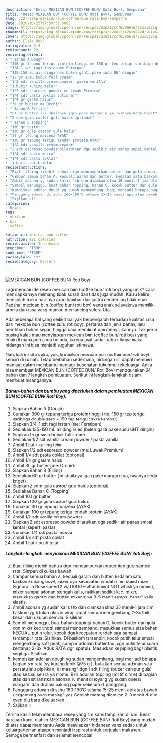```yaml
---
description: "Resep MEXICAN BUN (COFFEE BUN/ Roti Boy), Sempurna"
title: "Resep MEXICAN BUN (COFFEE BUN/ Roti Boy), Sempurna"
slug: 322-resep-mexican-bun-coffee-bun-roti-boy-sempurna
date: 2020-10-25T17:59:56.660Z
image: https://img-global.cpcdn.com/recipes/52ea17cc7659567d/751x532cq70/mexican-bun-coffee-bun-roti-boy-foto-resep-utama.jpg
thumbnail: https://img-global.cpcdn.com/recipes/52ea17cc7659567d/751x532cq70/mexican-bun-coffee-bun-roti-boy-foto-resep-utama.jpg
cover: https://img-global.cpcdn.com/recipes/52ea17cc7659567d/751x532cq70/mexican-bun-coffee-bun-roti-boy-foto-resep-utama.jpg
author: Elsie Beck
ratingvalue: 3.9
reviewcount: 12
recipeingredient:
- " Bahan A Dough"
- "300 gr tepung terigu protein tinggi me 150 gr tep terigu sariboga double zero  150 tep terigu cakra kembar"
- "3/4-1 sdt ragi instan me Fermipan"
- "135-150 mL air dingin es boleh ganti pake susu UHT dingin"
- "15 gr susu bubuk full cream"
- "1/2 sdt vanilla cream powder  pasta vanilla"
- "1 butir kuning telur"
- "1/2 sdt espresso powder me Luwak Premium"
- "1/4 sdt pasta coklat optional"
- "1/4 gr garam halus"
- "30 gr butter me Orchid"
- " Bahan B Filling"
- "60 gr butter ini sbaiknya jgan pake margarin ya rasanya beda bnget"
- "2 sdm gula castor gula halus optional"
- " Bahan C Topping"
- "100 gr butter"
- "100 gr gula castor gula halus"
- "30 gr tepung maizena AYAK"
- "100 gr tepung terigu rendah protein AYAK"
- "1/2 sdt vanilla cream powder"
- "2 sdt espresso powder dilarutkan dgn sedikit air panas smpai kental seperti pasta"
- "1/4 sdt pasta mocca"
- "1/4 sdt pasta coklat"
- "1 butir putih telur"
recipeinstructions:
- "Buat filling trlebih dahulu dgn mencampurkan butter dan gula sampai rata. Simpan di kulkas bawah."
- "Campur semua bahan A, kecuali garam dan butter, kedalam satu baskom/ mixing bowl, mixer dgn kecepatan rendah (me: stand mixer Signora La Rose speed 2 w/ DOUGH attachment NOT whisk ya moms), mixer sampai adonan stengah kalis, naikkan sedikit kec. mixer, masukkan garam dan butter, mixer slma 3-5 menit sampai benar” kalis elastis."
- "Ambil adonan yg sudah kalis tsb dan diamkan slma 30 menit-1 jam dlm baskom yg trtutup plastic wrap rapat sampai mengembang 2-3x lbih besar dari ukuran semula. Sisihkan."
- "Sambil menunggu, buat bahan topping/ bahan C, kocok butter dan gula dgn mixer kec tinggi sampai mengembang, masukkan semua sisa bahan KECUALI putih telur, kocok dgn kecepatan rendah saja sampai tercampur rata. Sisihkan. Di baskom tersendiri, kocok putih telur smpai mengembang soft peak, campur adonan butter tadi dgn putih telur scara bertahap 2-3x. Aduk RATA dgn spatula. Masukkan ke piping bag/ plastik segitiga. Sisihkan."
- "Kempiskan adonan dough yg sudah mengembang, bagi menjadi bbrapa bagian sm rata (sy kurang lebih @75 gr), bulatkan semua adonan satu persatu lalu pipihkan, isi masing” dgn 1 sdt filling (butter campur gula) atau sesuai selera ya moms. Beri adonan topping (motif circle) di bagian atas dan istirahatkan adonan 10 menit di loyang yg sudah diolesi margarin dan di alasi baking paper sebelum di panggang."
- "Panggang adonan di suhu 180-190’C selama 15-25 menit api atas bawah (tergantung oven masing” ya). Setelah matang diamkan 2-3 menit di dlm oven dlu baru dikeluarkan."
- "Sajikan :)"
categories:
- Resep
tags:
- mexican
- bun
- coffee

katakunci: mexican bun coffee 
nutrition: 281 calories
recipecuisine: Indonesian
preptime: "PT33M"
cooktime: "PT38M"
recipeyield: "2"
recipecategory: Dessert

---
```



![MEXICAN BUN (COFFEE BUN/ Roti Boy)](https://img-global.cpcdn.com/recipes/52ea17cc7659567d/751x532cq70/mexican-bun-coffee-bun-roti-boy-foto-resep-utama.jpg)

Lagi mencari ide resep mexican bun (coffee bun/ roti boy) yang unik? Cara menyiapkannya memang tidak susah dan tidak juga mudah. Kalau keliru mengolah maka hasilnya akan hambar dan justru cenderung tidak enak. Padahal mexican bun (coffee bun/ roti boy) yang enak selayaknya memiliki aroma dan rasa yang mampu memancing selera kita.

Ada beberapa hal yang sedikit banyak berpengaruh terhadap kualitas rasa dari mexican bun (coffee bun/ roti boy), pertama dari jenis bahan, lalu pemilihan bahan segar, hingga cara membuat dan menyajikannya. Tak perlu pusing kalau mau menyiapkan mexican bun (coffee bun/ roti boy) yang enak di mana pun anda berada, karena asal sudah tahu triknya maka hidangan ini bisa menjadi suguhan istimewa.




Nah, kali ini kita coba, yuk, kreasikan mexican bun (coffee bun/ roti boy) sendiri di rumah. Tetap berbahan sederhana, hidangan ini dapat memberi manfaat dalam membantu menjaga kesehatan tubuhmu sekeluarga. Anda bisa membuat MEXICAN BUN (COFFEE BUN/ Roti Boy) menggunakan 24 bahan dan 7 langkah pembuatan. Berikut ini langkah-langkah dalam membuat hidangannya.

<!--inarticleads1-->

##### Bahan-bahan dan bumbu yang diperlukan dalam pembuatan MEXICAN BUN (COFFEE BUN/ Roti Boy):

1. Siapkan  Bahan A (Dough)
1. Gunakan 300 gr tepung terigu protein tinggi (me: 150 gr tep terigu sariboga double zero + 150 tep terigu cakra kembar)
1. Siapkan 3/4-1 sdt ragi instan (me: Fermipan)
1. Sediakan 135-150 mL air dingin/ es (boleh ganti pake susu UHT dingin)
1. Siapkan 15 gr susu bubuk full cream
1. Sediakan 1/2 sdt vanilla cream powder / pasta vanilla
1. Ambil 1 butir kuning telur
1. Siapkan 1/2 sdt espresso powder (me: Luwak Premium)
1. Ambil 1/4 sdt pasta coklat (optional)
1. Ambil 1/4 gr garam halus
1. Ambil 30 gr butter (me: Orchid)
1. Siapkan  Bahan B (Filling)
1. Sediakan 60 gr butter (ini sbaiknya jgan pake margarin ya, rasanya beda bnget)
1. Siapkan 2 sdm gula castor/ gula halus (optional)
1. Sediakan  Bahan C (Topping)
1. Ambil 100 gr butter
1. Siapkan 100 gr gula castor/ gula halus
1. Gunakan 30 gr tepung maizena (AYAK)
1. Gunakan 100 gr tepung terigu rendah protein (AYAK)
1. Ambil 1/2 sdt vanilla cream powder
1. Siapkan 2 sdt espresso powder dilarutkan dgn sedikit air panas smpai kental (seperti pasta)
1. Gunakan 1/4 sdt pasta mocca
1. Ambil 1/4 sdt pasta coklat
1. Ambil 1 butir putih telur




<!--inarticleads2-->

##### Langkah-langkah menyiapkan MEXICAN BUN (COFFEE BUN/ Roti Boy):

1. Buat filling trlebih dahulu dgn mencampurkan butter dan gula sampai rata. Simpan di kulkas bawah.
1. Campur semua bahan A, kecuali garam dan butter, kedalam satu baskom/ mixing bowl, mixer dgn kecepatan rendah (me: stand mixer Signora La Rose speed 2 w/ DOUGH attachment NOT whisk ya moms), mixer sampai adonan stengah kalis, naikkan sedikit kec. mixer, masukkan garam dan butter, mixer slma 3-5 menit sampai benar” kalis elastis.
1. Ambil adonan yg sudah kalis tsb dan diamkan slma 30 menit-1 jam dlm baskom yg trtutup plastic wrap rapat sampai mengembang 2-3x lbih besar dari ukuran semula. Sisihkan.
1. Sambil menunggu, buat bahan topping/ bahan C, kocok butter dan gula dgn mixer kec tinggi sampai mengembang, masukkan semua sisa bahan KECUALI putih telur, kocok dgn kecepatan rendah saja sampai tercampur rata. Sisihkan. Di baskom tersendiri, kocok putih telur smpai mengembang soft peak, campur adonan butter tadi dgn putih telur scara bertahap 2-3x. Aduk RATA dgn spatula. Masukkan ke piping bag/ plastik segitiga. Sisihkan.
1. Kempiskan adonan dough yg sudah mengembang, bagi menjadi bbrapa bagian sm rata (sy kurang lebih @75 gr), bulatkan semua adonan satu persatu lalu pipihkan, isi masing” dgn 1 sdt filling (butter campur gula) atau sesuai selera ya moms. Beri adonan topping (motif circle) di bagian atas dan istirahatkan adonan 10 menit di loyang yg sudah diolesi margarin dan di alasi baking paper sebelum di panggang.
1. Panggang adonan di suhu 180-190’C selama 15-25 menit api atas bawah (tergantung oven masing” ya). Setelah matang diamkan 2-3 menit di dlm oven dlu baru dikeluarkan.
1. Sajikan :)




Terima kasih telah membaca resep yang tim kami tampilkan di sini. Besar harapan kami, olahan MEXICAN BUN (COFFEE BUN/ Roti Boy) yang mudah di atas dapat membantu Anda menyiapkan hidangan yang sedap untuk keluarga/teman ataupun menjadi inspirasi untuk berjualan makanan. Semoga bermanfaat dan selamat mencoba!
